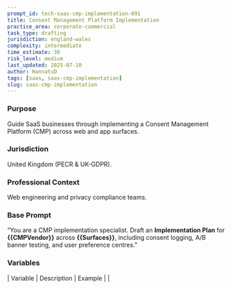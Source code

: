 ```yaml
---
prompt_id: tech-saas-cmp-implementation-091
title: Consent Management Platform Implementation
practice_area: corporate-commercial
task_type: drafting
jurisdiction: england-wales
complexity: intermediate
time_estimate: 30
risk_level: medium
last_updated: 2025-07-10
author: HannatuD
tags: [saas, saas-cmp-implementation]
slug: saas-cmp-implementation
---
```


### Purpose  
Guide SaaS businesses through implementing a Consent Management Platform (CMP) across web and app surfaces.

### Jurisdiction  
United Kingdom (PECR & UK-GDPR).

### Professional Context  
Web engineering and privacy compliance teams.

### Base Prompt  
“You are a CMP implementation specialist. Draft an **Implementation Plan** for **\{\{CMPVendor\}\}** across **\{\{Surfaces\}\}**, including consent logging, A/B banner testing, and user preference centres.”

### Variables  
| Variable | Description | Example |
|
